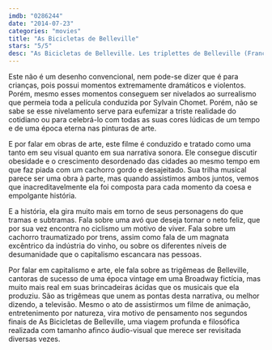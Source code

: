 ```yaml
---
imdb: "0286244"
date: "2014-07-23"
categories: "movies"
title: "As Bicicletas de Belleville"
stars: "5/5"
desc: "As Bicicletas de Belleville. Les triplettes de Belleville (France, 2003). Dirigido por Sylvain Chomet. Escrito por Sylvain Chomet. Com Béatrice Bonifassi, Lina Boudreau, Michèle Caucheteux, Jean-Claude Donda, Mari-Lou Gauthier, Charles Linton, Michel Robin, Monica Viegas."
---
```

Este não é um desenho convencional, nem pode-se dizer que é para crianças, pois possui momentos extremamente dramáticos e violentos. Porém, mesmo esses momentos conseguem ser nivelados ao surrealismo que permeia toda a película conduzida por Sylvain Chomet. Porém, não se sabe se esse nivelamento serve para eufemizar a triste realidade do cotidiano ou para celebrá-lo com todas as suas cores lúdicas de um tempo e de uma época eterna nas pinturas de arte.

E por falar em obras de arte, este filme é conduzido e tratado como uma tanto em seu visual quanto em sua narrativa sonora. Ele consegue discutir obesidade e o crescimento desordenado das cidades ao mesmo tempo em que faz piada com um cachorro gordo e desajeitado. Sua trilha musical parece ser uma obra à parte, mas quando assistimos ambos juntos, vemos que inacreditavelmente ela foi composta para cada momento da coesa e empolgante história.

E a história, ela gira muito mais em torno de seus personagens do que tramas e subtramas. Fala sobre uma avó que deseja tornar o neto feliz, que por sua vez encontra no ciclismo um motivo de viver. Fala sobre um cachorro traumatizado por trens, assim como fala de um magnata excêntrico da indústria do vinho, ou sobre os diferentes níveis de desumanidade que o capitalismo escancara nas pessoas.

Por falar em capitalismo e arte, ele fala sobre as trigêmeas de Belleville, cantoras de sucesso de uma época vintage em uma Broadway fictícia, mas muito mais real em suas brincadeiras ácidas que os musicais que ela produziu. São as trigêmeas que unem as pontas desta narrativa, ou melhor dizendo, a televisão. Mesmo o ato de assistirmos um filme de animação, entretenimento por natureza, vira motivo de pensamento nos segundos finais de As Bicicletas de Belleville, uma viagem profunda e filosófica realizada com tamanho afinco áudio-visual que merece ser revisitada diversas vezes.
